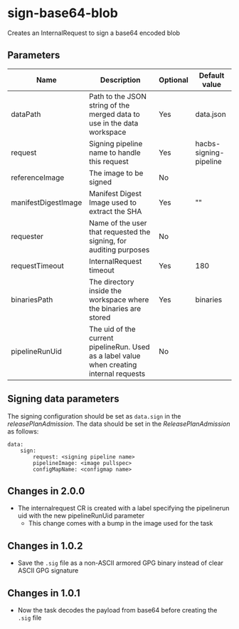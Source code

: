 # sign-base64-blob

Creates an InternalRequest to sign a base64 encoded blob

## Parameters

| Name                 | Description                                                                               | Optional | Default value          |
|----------------------|-------------------------------------------------------------------------------------------|----------|------------------------|
| dataPath             | Path to the JSON string of the merged data to use in the data workspace                   | Yes      | data.json              |
| request              | Signing pipeline name to handle this request                                              | Yes      | hacbs-signing-pipeline |
| referenceImage       | The image to be signed                                                                    | No       |                        |
| manifestDigestImage  | Manifest Digest Image used to extract the SHA                                             | Yes      | ""                     |
| requester            | Name of the user that requested the signing, for auditing purposes                        | No       |                        |
| requestTimeout       | InternalRequest timeout                                                                   | Yes      | 180                    |
| binariesPath         | The directory inside the workspace where the binaries are stored                          | Yes      | binaries               |
| pipelineRunUid       | The uid of the current pipelineRun. Used as a label value when creating internal requests | No       |                        |

## Signing data parameters

 The signing configuration should be set as `data.sign` in the _releasePlanAdmission_. The data should be set in the _ReleasePlanAdmission_ as follows:

```
data:
    sign:
        request: <signing pipeline name>
        pipelineImage: <image pullspec>
        configMapName: <configmap name>
```
## Changes in 2.0.0
- The internalrequest CR is created with a label specifying the pipelinerun uid with the new pipelineRunUid parameter
  - This change comes with a bump in the image used for the task

## Changes in 1.0.2
- Save the `.sig` file as a non-ASCII armored GPG binary instead of clear ASCII GPG signature

## Changes in 1.0.1
- Now the task decodes the payload from base64 before creating the `.sig` file
